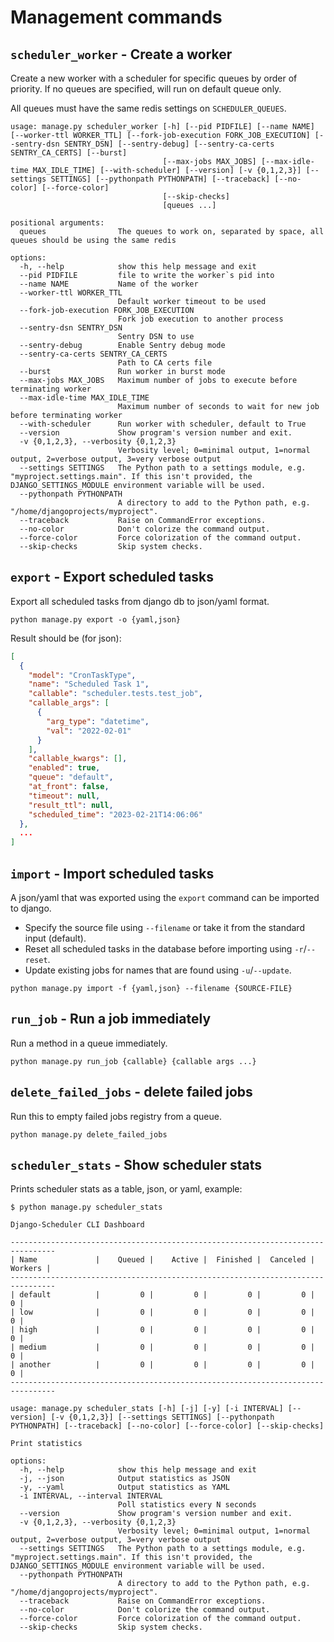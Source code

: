 # Management commands

## `scheduler_worker` - Create a worker

Create a new worker with a scheduler for specific queues by order of priority.
If no queues are specified, will run on default queue only.

All queues must have the same redis settings on `SCHEDULER_QUEUES`.

```shell
usage: manage.py scheduler_worker [-h] [--pid PIDFILE] [--name NAME] [--worker-ttl WORKER_TTL] [--fork-job-execution FORK_JOB_EXECUTION] [--sentry-dsn SENTRY_DSN] [--sentry-debug] [--sentry-ca-certs SENTRY_CA_CERTS] [--burst]
                                  [--max-jobs MAX_JOBS] [--max-idle-time MAX_IDLE_TIME] [--with-scheduler] [--version] [-v {0,1,2,3}] [--settings SETTINGS] [--pythonpath PYTHONPATH] [--traceback] [--no-color] [--force-color]
                                  [--skip-checks]
                                  [queues ...]

positional arguments:
  queues                The queues to work on, separated by space, all queues should be using the same redis

options:
  -h, --help            show this help message and exit
  --pid PIDFILE         file to write the worker`s pid into
  --name NAME           Name of the worker
  --worker-ttl WORKER_TTL
                        Default worker timeout to be used
  --fork-job-execution FORK_JOB_EXECUTION
                        Fork job execution to another process
  --sentry-dsn SENTRY_DSN
                        Sentry DSN to use
  --sentry-debug        Enable Sentry debug mode
  --sentry-ca-certs SENTRY_CA_CERTS
                        Path to CA certs file
  --burst               Run worker in burst mode
  --max-jobs MAX_JOBS   Maximum number of jobs to execute before terminating worker
  --max-idle-time MAX_IDLE_TIME
                        Maximum number of seconds to wait for new job before terminating worker
  --with-scheduler      Run worker with scheduler, default to True
  --version             Show program's version number and exit.
  -v {0,1,2,3}, --verbosity {0,1,2,3}
                        Verbosity level; 0=minimal output, 1=normal output, 2=verbose output, 3=very verbose output
  --settings SETTINGS   The Python path to a settings module, e.g. "myproject.settings.main". If this isn't provided, the DJANGO_SETTINGS_MODULE environment variable will be used.
  --pythonpath PYTHONPATH
                        A directory to add to the Python path, e.g. "/home/djangoprojects/myproject".
  --traceback           Raise on CommandError exceptions.
  --no-color            Don't colorize the command output.
  --force-color         Force colorization of the command output.
  --skip-checks         Skip system checks.
```



## `export` - Export scheduled tasks

Export all scheduled tasks from django db to json/yaml format.

```shell
python manage.py export -o {yaml,json}
```

Result should be (for json):

```json
[
  {
    "model": "CronTaskType",
    "name": "Scheduled Task 1",
    "callable": "scheduler.tests.test_job",
    "callable_args": [
      {
        "arg_type": "datetime",
        "val": "2022-02-01"
      }
    ],
    "callable_kwargs": [],
    "enabled": true,
    "queue": "default",
    "at_front": false,
    "timeout": null,
    "result_ttl": null,
    "scheduled_time": "2023-02-21T14:06:06"
  },
  ...
]
```

## `import` - Import scheduled tasks

A json/yaml that was exported using the `export` command
can be imported to django.

- Specify the source file using `--filename` or take it from the standard input (default).
- Reset all scheduled tasks in the database before importing using `-r`/`--reset`.
- Update existing jobs for names that are found using `-u`/`--update`.

```shell
python manage.py import -f {yaml,json} --filename {SOURCE-FILE}
```

## `run_job` - Run a job immediately

Run a method in a queue immediately.

```shell
python manage.py run_job {callable} {callable args ...}
```

## `delete_failed_jobs` - delete failed jobs

Run this to empty failed jobs registry from a queue.

```shell
python manage.py delete_failed_jobs 
```

## `scheduler_stats` - Show scheduler stats

Prints scheduler stats as a table, json, or yaml, example:

```shell
$ python manage.py scheduler_stats

Django-Scheduler CLI Dashboard

--------------------------------------------------------------------------------
| Name             |    Queued |    Active |  Finished |  Canceled |   Workers |
--------------------------------------------------------------------------------
| default          |         0 |         0 |         0 |         0 |         0 |
| low              |         0 |         0 |         0 |         0 |         0 |
| high             |         0 |         0 |         0 |         0 |         0 |
| medium           |         0 |         0 |         0 |         0 |         0 |
| another          |         0 |         0 |         0 |         0 |         0 |
--------------------------------------------------------------------------------
```

```shell
usage: manage.py scheduler_stats [-h] [-j] [-y] [-i INTERVAL] [--version] [-v {0,1,2,3}] [--settings SETTINGS] [--pythonpath PYTHONPATH] [--traceback] [--no-color] [--force-color] [--skip-checks]

Print statistics

options:
  -h, --help            show this help message and exit
  -j, --json            Output statistics as JSON
  -y, --yaml            Output statistics as YAML
  -i INTERVAL, --interval INTERVAL
                        Poll statistics every N seconds
  --version             Show program's version number and exit.
  -v {0,1,2,3}, --verbosity {0,1,2,3}
                        Verbosity level; 0=minimal output, 1=normal output, 2=verbose output, 3=very verbose output
  --settings SETTINGS   The Python path to a settings module, e.g. "myproject.settings.main". If this isn't provided, the DJANGO_SETTINGS_MODULE environment variable will be used.
  --pythonpath PYTHONPATH
                        A directory to add to the Python path, e.g. "/home/djangoprojects/myproject".
  --traceback           Raise on CommandError exceptions.
  --no-color            Don't colorize the command output.
  --force-color         Force colorization of the command output.
  --skip-checks         Skip system checks.

```